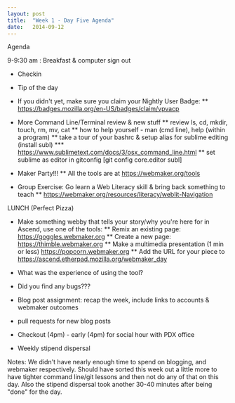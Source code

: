 ```yaml
---
layout: post
title:  "Week 1 - Day Five Agenda"
date:   2014-09-12
---
```


Agenda

9-9:30 am :  Breakfast & computer sign out

* Checkin
* Tip of the day
* If you didn't yet, make sure you claim your Nightly User Badge:
** https://badges.mozilla.org/en-US/badges/claim/vpvacp
* More Command Line/Terminal review & new stuff
** review ls, cd, mkdir, touch, rm, mv, cat
** how to help yourself - man (cmd line), help (within a program)
** take a tour of your bashrc & setup alias for sublime editing (install subl)
*** https://www.sublimetext.com/docs/3/osx_command_line.html
** set sublime as editor in gitconfig [git config core.editor subl]

* Maker Party!!!
** All the tools are at https://webmaker.org/tools
* Group Exercise: Go learn a Web Literacy skill & bring back something to teach
** https://webmaker.org/resources/literacy/weblit-Navigation


LUNCH (Perfect Pizza)

* Make something webby that tells your story/why you're here for
in Ascend, use one of the tools:
** Remix an existing page: https://goggles.webmaker.org
** Create a new page: https://thimble.webmaker.org
** Make a multimedia presentation (1 min or less) https://popcorn.webmaker.org
** Add the URL for your piece to https://ascend.etherpad.mozilla.org/webmaker_day

* What was the experience of using the tool?
* Did you find any bugs???
* Blog post assignment: recap the week, include links to accounts & webmaker outcomes
* pull requests for new blog posts
* Checkout (4pm) - early (4pm) for social hour with PDX office
* Weekly stipend dispersal


Notes:  We didn't have nearly enough time to spend on blogging, and webmaker
respectively.  Should have sorted this week out a little more to have tighter
command line/git lessons and then not do any of that on this day.  Also the stipend
dispersal took another 30-40 minutes after being "done" for the day.
